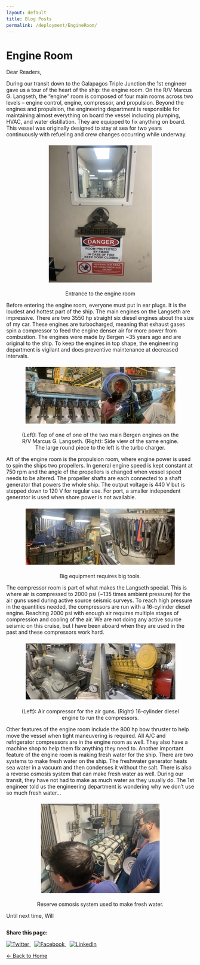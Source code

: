 ```yaml
---
layout: default
title: Blog Posts
permalink: /deployment/EngineRoom/
---
```



<style>
  header {
    background-color: #0077be !important;
    background-image: linear-gradient(120deg, #003973, #0077be, #00c6ff) !important;
  }
</style>

# Engine Room

Dear Readers,

During our transit down to the Galapagos Triple Junction the 1st engineer gave us a tour of the heart of the ship: the engine room. On the R/V Marcus G. Langseth, the “engine” room is composed of four main rooms across two levels – engine control, engine, compressor, and propulsion. Beyond the engines and propulsion, the engineering department is responsible for maintaining almost everything on board the vessel including plumping, HVAC, and water distillation. They are equipped to fix anything on board. This vessel was originally designed to stay at sea for two years continuously with refueling and crew changes occurring while underway. 

<figure> 
  <img src="/assets/images/EngineeringDoor_Final.png" alt="Photo of the Engineering Door" style="max-width: 65%; height: auto; display: block; margin: 1.5em auto;" /> 
  <figcaption style="text-align: center;">Entrance to the engine room
</figcaption> 
</figure>


Before entering the engine room, everyone must put in ear plugs. It is the loudest and hottest part of the ship. The main engines on the Langseth are impressive. There are two 3550 hp straight six diesel engines about the size of my car. These engines are turbocharged, meaning that exhaust gases spin a compressor to feed the engine denser air for more power from combustion. The engines were made by Bergen ~35 years ago and are original to the ship. To keep the engines in top shape, the engineering department is vigilant and does preventive maintenance at decreased intervals. 

<figure> 
  <img src="/assets/images/MainEngine_Merged.png" alt="Main Engine" style="max-width: 95%; height: auto; display: block; margin: 1.5em auto;" /> 
  <figcaption style="text-align: center;">(Left): Top of one of one of the two main Bergen engines on the R/V Marcus G. Langseth. (Right): Side view of the same engine. The large round piece to the left is the turbo charger.
</figcaption> 
</figure>

Aft of the engine room is the propulsion room, where engine power is used to spin the ships two propellers. In general engine speed is kept constant at 750 rpm and the angle of the propellers is changed when vessel speed needs to be altered. The propeller shafts are each connected to a shaft generator that powers the whole ship. The output voltage is 440 V but is stepped down to 120 V for regular use. For port, a smaller independent generator is used when shore power is not available. 

<figure> 
  <img src="/assets/images/Tools_Merged.png" alt="Tools" style="max-width: 95%; height: auto; display: block; margin: 1.5em auto;" /> 
  <figcaption style="text-align: center;">Big equipment requires big tools. 
</figcaption> 
</figure>

The compressor room is part of what makes the Langseth special. This is where air is compressed to 2000 psi (~135 times ambient pressure) for the air guns used during active source seismic surveys. To reach high pressure in the quantities needed, the compressors are run with a 16-cylinder diesel engine. Reaching 2000 psi with enough air requires multiple stages of compression and cooling of the air. We are not doing any active source seismic on this cruise, but I have been aboard when they are used in the past and these compressors work hard. 

<figure> 
  <img src="/assets/images/Compressor_Merged.png" alt="Tools" style="max-width: 95%; height: auto; display: block; margin: 1.5em auto;" /> 
  <figcaption style="text-align: center;">(Left): Air compressor for the air guns. (Right) 16-cylinder diesel engine to run the compressors. 
</figcaption> 
</figure>


Other features of the engine room include the 800 hp bow thruster to help move the vessel when tight maneuvering is required. All A/C and refrigerator compressors are in the engine room as well. They also have a machine shop to help them fix anything they need to. Another important feature of the engine room is making fresh water for the ship. There are two systems to make fresh water on the ship. The freshwater generator heats sea water in a vacuum and then condenses it without the salt. There is also a reverse osmosis system that can make fresh water as well. During our transit, they have not had to make as much water as they usually do. The 1st engineer told us the engineering department is wondering why we don’t use so much fresh water…

<figure> 
  <img src="/assets/images/Osmosis_Final.png" alt="Tools" style="max-width: 75%; height: auto; display: block; margin: 1.5em auto;" /> 
  <figcaption style="text-align: center;"> Reserve osmosis system used to make fresh water.  
</figcaption> 
</figure>


Until next time,
Will

<div style="margin-top: 2em;">
  <p><strong>Share this page:</strong></p>
  <a href="https://twitter.com/intent/tweet?url={{ page.url | absolute_url }}&text={{ page.title | uri_escape }}" target="_blank" style="margin-right: 10px;">
    <img src="https://cdn.jsdelivr.net/npm/simple-icons@v5/icons/twitter.svg" alt="Twitter" width="24" height="24">
  </a>
  <a href="https://www.facebook.com/sharer/sharer.php?u={{ page.url | absolute_url }}" target="_blank" style="margin-right: 10px;">
    <img src="https://cdn.jsdelivr.net/npm/simple-icons@v5/icons/facebook.svg" alt="Facebook" width="24" height="24">
  </a>
  <a href="https://www.linkedin.com/shareArticle?mini=true&url={{ page.url | absolute_url }}&title={{ page.title | uri_escape }}" target="_blank">
    <img src="https://cdn.jsdelivr.net/npm/simple-icons@v5/icons/linkedin.svg" alt="LinkedIn" width="24" height="24">
  </a>
</div>


[← Back to Home](/)

